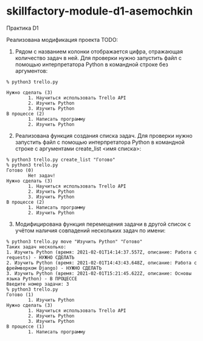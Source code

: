 # skillfactory-module-d1-asemochkin
Практика D1

Реализована модификация проекта TODO:
1. Рядом с названием колонки отображается цифра, отражающая количество задач в ней. 
Для проверки нужно запустить файл с помощью интерпретатора Python в командной строке без аргументов:
```
% python3 trello.py

Нужно сделать (3)
        1. Научиться использовать Trello API
        2. Изучить Python
        3. Изучить Python
В процессе (2)
        1. Написать программу
        2. Изучить Python
```

2. Реализована функция создания списка задач.
Для проверки нужно запустить файл с помощью интерпретатора Python в командной строке c аргументами create_list <имя списка>: 
```
% python3 trello.py create_list "Готово"
% python3 trello.py
Готово (0)
        Нет задач!
Нужно сделать (3)
        1. Научиться использовать Trello API
        2. Изучить Python
        3. Изучить Python
В процессе (2)
        1. Написать программу
        2. Изучить Python
```

3. Модифицирована функция перемещения задачи в другой список с учётом наличия совпадений нескольких задач по имени:
```
% python3 trello.py move "Изучить Python" "Готово"
Таких задач несколько:
1. Изучить Python (время: 2021-02-01T14:14:37.557Z, описание: Работа с requests) - НУЖНО СДЕЛАТЬ
2. Изучить Python (время: 2021-02-01T14:43:43.648Z, описание: Работа с фреймворком Django) - НУЖНО СДЕЛАТЬ
3. Изучить Python (время: 2021-02-01T15:21:45.622Z, описание: Основы языка Python) - В ПРОЦЕССЕ
Введите номер задачи: 3
% python3 trello.py
Готово (1)
        1. Изучить Python
Нужно сделать (3)
        1. Научиться использовать Trello API
        2. Изучить Python
        3. Изучить Python
В процессе (1)
        1. Написать программу
```
